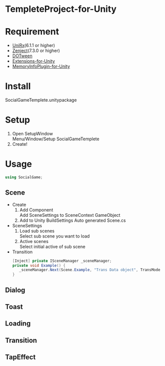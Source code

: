 # TempleteProject-for-Unity

# Requirement
* [UniRx](https://github.com/neuecc/UniRx)(6.1.1 or higher)
* [Zenject](https://github.com/svermeulen/Zenject)(7.3.0 or higher)
* [DOTween](https://github.com/Demigiant/dotween)
* [Extensions-for-Unity](https://github.com/hiyorin/Extensions-for-Unity)
* [MemoryInfoPlugin-for-Unity](https://github.com/hiyorin/MemoryInfoPlugin-for-Unity)

# Install
SocialGameTemplete.unitypackage

# Setup
  1. Open SetupWindow  
    Menu/Window/Setup SocialGameTemplete
  1. Create!

# Usage
```cs
using SocialGame;
```

## Scene
* Create
  1. Add Component  
    Add SceneSettings to SceneContext GameObject
  1. Add to Unity BuildSettings
    Auto generated Scene.cs
* SceneSettings
  1. Load sub scenes  
    Select sub scene you want to load
  1. Active scenes  
    Select initial active of sub scene
* Transition
  ```cs
  [Inject] private ISceneManager _sceneManager;
  private void Example() {
     _sceneManager.Next(Scene.Example, "Trans Data object", TransMode.BlackFade));
  }
  ```

## Dialog

## Toast

## Loading

## Transition

## TapEffect
